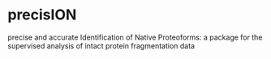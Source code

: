 # precisION
precise and accurate Identification of Native Proteoforms: a package for the supervised analysis of intact protein fragmentation data
